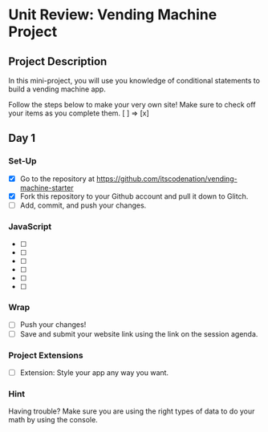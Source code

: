 # Unit Review: Vending Machine Project

## Project Description
In this mini-project, you will use you knowledge of conditional statements to build a vending machine app.

Follow the steps below to make your very own site! 
Make sure to check off your items as you complete them. [ ] => [x]

## Day 1

### Set-Up
- [x] Go to the repository at https://github.com/itscodenation/vending-machine-starter
- [x] Fork this repository to your Github account and pull it down to Glitch.
- [ ] Add, commit, and push your changes.

### JavaScript
- [ ] 
- [ ] 
- [ ] 
- [ ] 
- [ ] 
- [ ] 


### Wrap
- [ ] Push your changes!
- [ ] Save and submit your website link using the link on the session agenda.

### Project Extensions
- [ ] Extension: Style your app any way you want.

### Hint
Having trouble? Make sure you are using the right types of data to do your math by using the console.
